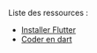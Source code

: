 Liste des ressources : 

* [Installer Flutter](https://flutter.dev/docs/get-started/install)
* [Coder en dart](https://dartpad.dev/)

